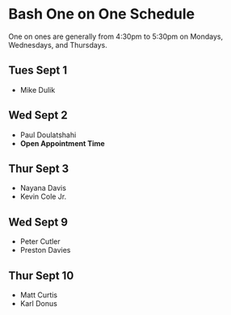 # Bash One on One Schedule

One on ones are generally from 4:30pm to 5:30pm on Mondays, Wednesdays, and Thursdays.

## Tues Sept 1

- Mike Dulik

## Wed Sept 2

- Paul Doulatshahi
- **Open Appointment Time**

## Thur Sept 3

- Nayana Davis
- Kevin Cole Jr.

## Wed Sept 9

- Peter Cutler
- Preston Davies

## Thur Sept 10

- Matt Curtis
- Karl Donus
